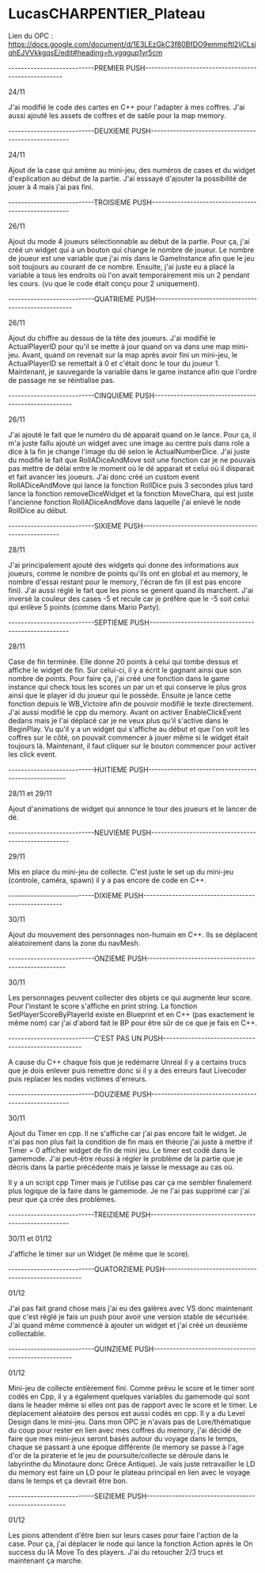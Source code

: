 # LucasCHARPENTIER_Plateau

Lien du OPC : https://docs.google.com/document/d/1E3LEzGkC3f80BfDO9emmpftl2IjCLsiqhEJVVkkgqsE/edit#heading=h.ygqgup1yr5cm

---------------------------PREMIER PUSH----------------------------------------------------

24/11

J'ai modifié le code des cartes en C++ pour l'adapter à mes coffres. J'ai aussi ajouté les assets
de coffres et de sable pour la map memory.

---------------------------DEUXIEME PUSH----------------------------------------------------

24/11

Ajout de la case qui amène au mini-jeu, des numéros de cases et du widget d'explication au début de la
partie. J'ai esssayé d'ajouter la possibilité de jouer à 4 mais j'ai pas fini.

---------------------------TROISIEME PUSH----------------------------------------------------

26/11

Ajout du mode 4 joueurs sélectionnable au début de la partie. Pour ça, j'ai créé un widget qui
a un bouton qui change le nombre de joueur. Le nombre de joueur est une variable que j'ai mis
dans le GameInstance afin que le jeu soit toujours au courant de ce nombre. Ensuite, j'ai juste eu
a placé la variable a tous les endroits où l'on avait temporairement mis un 2 pendant les cours.
(vu que le code était conçu pour 2 uniquement).

---------------------------QUATRIEME PUSH----------------------------------------------------

26/11

Ajout du chiffre au dessus de la tête des joueurs. J'ai modifié le ActualPlayerID pour qu'il se mette
à jour quand on va dans une map mini-jeu. Avant, quand on revenait sur la map après avoir fini un 
mini-jeu, le ActualPlayerID se remettait à 0 et c'était donc le tour du joueur 1. Maintenant, je
sauvegarde la variable dans le game instance afin que l'ordre de passage ne se réintialise pas.

---------------------------CINQUIEME PUSH----------------------------------------------------

26/11

J'ai ajouté le fait que le numéro du dé apparait quand on le lance. Pour ça, il m'a juste fallu
ajouté un widget avec une image au centre puis dans role a dice à la fin je change l'image du dé
selon le ActualNumberDice. J'ai juste du modifié le fait que RollADiceAndMove soit une fonction
car je ne pouvais pas mettre de délai entre le moment où le dé apparait et celui où il disparait et 
fait avancer les joueurs. J'ai donc créé un custom event RollADiceAndMove qui lance la fonction
RollDice puis 3 secondes plus tard lance la fonction removeDiceWidget et la fonction MoveChara, qui 
est juste l'ancienne fonction RollADiceAndMove dans laquelle j'ai enlevé le node RollDice au début.

---------------------------SIXIEME PUSH----------------------------------------------------

28/11

J'ai principalement ajouté des widgets qui donne des informations aux joueurs, comme le nombre de
points qu'ils ont en global et au memory, le nombre d'essai restant pour le memory, l'écran de fin
(il est pas encore fini). J'ai aussi réglé le fait que les pions se genent quand ils marchent. J'ai
inversé la couleur des cases -5 et recule car je préfère que le -5 soit celui qui enlève 5 points 
(comme dans Mario Party).

---------------------------SEPTIEME PUSH----------------------------------------------------

28/11

Case de fin terminée. Elle donne 20 points à celui qui tombe dessus et affiche le widget de fin.
Sur celui-ci, il y a écrit le gagnant ainsi que son nombre de points. Pour faire ça, j'ai
créé une fonction dans le game instance qui check tous les scores un par un et qui conserve le
plus gros ainsi que le player id du joueur qui le possède. Ensuite je lance cette fonction 
depuis le WB_Victoire afin de pouvoir modifié le texte directement. J'ai aussi modifié le cpp
du memory. Avant on activer EnableClickEvent dedans mais je l'ai déplacé car je ne veux plus qu'il 
s'active dans le BeginPlay. Vu qu'il y a un widget qui s'affiche au début et que l'on voit les
coffres sur le côté, on pouvait commencer à jouer même si le widget était toujours là. Maintenant,
il faut cliquer sur le bouton commencer pour activer les click event.


---------------------------HUITIEME PUSH----------------------------------------------------

28/11 et 29/11

Ajout d'animations de widget qui annonce le tour des joueurs et le lancer de dé.

---------------------------NEUVIEME PUSH----------------------------------------------------

29/11

Mis en place du mini-jeu de collecte. C'est juste le set up du mini-jeu (controle, caméra, spawn)
il y a pas encore de code en C++.

---------------------------DIXIEME PUSH----------------------------------------------------

30/11

Ajout du mouvement des personnages non-humain en C++. Ils se déplacent aléatoirement dans la 
zone du navMesh.

---------------------------ONZIEME PUSH----------------------------------------------------

30/11

Les personnages peuvent collecter des objets ce qui augmente leur score. Pour l'instant le score
s'affiche en print string. La fonction SetPlayerScoreByPlayerId existe en Blueprint et en C++
(pas exactement le même nom) car j'ai d'abord fait le BP pour être sûr de ce que je fais en C++.

---------------------------C'EST PAS UN PUSH----------------------------------------------------

A cause du C++ chaque fois que je redémarre Unreal il y a certains trucs que je dois enlever 
puis remettre donc si il y a des erreurs faut Livecoder puis replacer les nodes victimes d'erreurs.

---------------------------DOUZIEME PUSH----------------------------------------------------

30/11

Ajout du Timer en cpp. Il ne s'affiche car j'ai pas encore fait le widget. Je n'ai pas non plus
fait la condition de fin mais en théorie j'ai juste à mettre if Timer = 0 afficher widget de fin
de mini jeu. Le timer est codé dans le gamemode. J'ai peut-être réussi à régler le problème de 
la partie que je décris dans la partie précédente mais je laisse le message au cas où. 

Il y a un script cpp Timer mais je l'utilise pas car ça me sembler finalement plus logique
de la faire dans le gamemode. Je ne l'ai pas supprimé car j'ai peur que ça crée des problèmes. 

---------------------------TREIZIEME PUSH----------------------------------------------------

30/11 et 01/12

J'affiche le timer sur un Widget (le même que le score).

---------------------------QUATORZIEME PUSH----------------------------------------------------

01/12

J'ai pas fait grand chose mais j'ai eu des galères avec VS donc maintenant que c'est réglé je
fais un push pour avoir une version stable de sécurisée. J'ai quand même commencé à ajouter
un widget et j'ai créé un deuxième collectable.

---------------------------QUINZIEME PUSH----------------------------------------------------

01/12

Mini-jeu de collecte entièrement fini. Comme prévu le score et le timer sont codés en Cpp, il
y a également quelques variables du gamemode qui sont dans le header même si elles ont pas de
rapport avec le score et le timer. Le déplacement aléatoire des persos est aussi codés en cpp.
Il y a du Level Design dans le mini-jeu. Dans mon OPC je n'avais pas de Lore/thématique du coup
pour rester en lien avec mes coffres du memory, j'ai décidé de faire que mes mini-jeux seront
basés autour du voyage dans le temps, chaque se passant à une époque différente (le memory se
passe à l'age d'or de la piraterie et le jeu de poursuite/collecte se déroule dans le 
labyrinthe du Minotaure donc Grèce Antique). Je vais juste retravailler le LD du memory est faire 
un LD pour le plateau principal en lien avec le voyage dans le temps et ça devrait être bon.

---------------------------SEIZIEME PUSH----------------------------------------------------

01/12

Les pions attendent d'être bien sur leurs cases pour faire l'action de la case. Pour ça, j'ai
déplacer le node qui lance la fonction Action après le On success du IA Move To des players.
J'ai du retoucher 2/3 trucs et maintenant ça marche.




